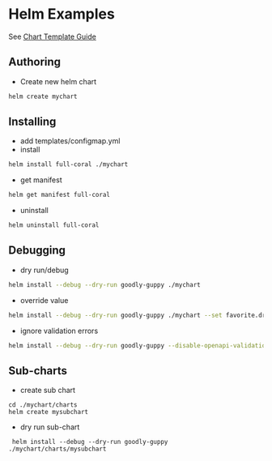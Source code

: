 # Helm Examples

See [Chart Template Guide](https://helm.sh/docs/chart_template_guide/getting_started/)

## Authoring
- Create new helm chart
```sh
helm create mychart
```

## Installing
- add templates/configmap.yml
- install
```sh
helm install full-coral ./mychart
```
- get manifest
```sh
helm get manifest full-coral
```
- uninstall
```sh
helm uninstall full-coral
```

## Debugging
- dry run/debug
```sh
helm install --debug --dry-run goodly-guppy ./mychart
```
- override value
```sh
helm install --debug --dry-run goodly-guppy ./mychart --set favorite.drink="Orange Juice"
```
- ignore validation errors
```sh
helm install --debug --dry-run goodly-guppy --disable-openapi-validation ./mychart
```

## Sub-charts
- create sub chart
```shell
cd ./mychart/charts
helm create mysubchart
```
- dry run sub-chart
```shell
 helm install --debug --dry-run goodly-guppy ./mychart/charts/mysubchart
```